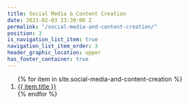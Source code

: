 ```yaml
---
title: Social Media & Content Creation
date: 2021-02-03 23:39:00 Z
permalink: "/social-media-and-content-creation/"
position: 3
is_navigation_list_item: true
navigation_list_item_order: 3
header_graphic_location: upper
has_footer_container: true
---
```


<ol class="content_container-project_list_wrapper-client_list_wrapper">
	{% for item in site.social-media-and-content-creation %}
		<li class="project_list_wrapper-project_list_item-client_list_item">
			<a class="--color_black --font_size_universal_answer_single" href="{{ item.url }}">
				{{ item.title }}
			</a>
		</li>
	{% endfor %}
</ol>
